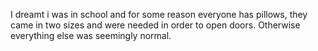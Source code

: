 I dreamt i was in school and for some reason everyone has pillows, they came in two sizes and were needed in order to open doors. Otherwise everything else was seemingly normal.